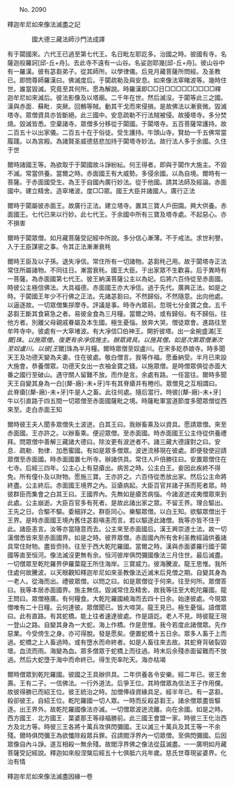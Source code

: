 ﻿　　No. 2090

釋迦牟尼如來像法滅盡之記

　　　　國大德三藏法師沙門法成譯


有于闐國來。六代王已過至第七代王。名日毗左耶訖多。治國之時。彼國有寺。名薩迦般羅訶[邱-丘+舟]。去此寺不遠有一山谷。名娑迦耶幾[邱-丘+舟]。彼山谷中有一羅漢。彼有苾芻弟子。從其師所。以學律儀。后見月藏菩薩所問經。及圣教已。即問尊師羅漢曰。佛滅度后。于闐疏勒及與安息。如來像法窣睹波等。幾時住世。誰當毀滅。究竟至其何所。愿為解說。時羅漢即□□日□□□□□□□□□釋迦牟尼如來滅后。彼法影像及以塔廟。二千年在世。然后滅沒。于闐等此三之國。漢與赤面．蘇毗．突厥。回鶻等賊。動其干戈而來侵損。是故佛法以漸衰微。毀滅塔寺。眾僧資具亦皆斷絕。此三國中。安息疏勒不行法賊被侵。故擾塔寺。多分焚燒。毀滅皆悉。空棄諸寺。眾僧多分移從于闐國。于闐塔寺。五百菩薩常護持。故二百五十以出家儀。二百五十在于俗徒。受生護持。牛頭山寺。賢劫一千五佛常當履踐。以為宮殿。為諸賢圣威德慈悲加持于闐塔寺妙法。故行法人多于余國。久住于世

爾時諸國王等。為欲取于于闐國故斗諍紛紜。何王得者。即與于闐作大施主。不毀不滅。常當供養。當爾之時。赤面國王有大威勢。多侵余國。以為自境。爾時有一菩薩。于赤面國受生。為王于自國內廣行妙法。從于他國。請其法師及經論。赤面國中。建立精舍。造窣堵波。度□□眾。國王大臣并諸國人。廣行正法

爾時于闐屬彼赤面王。故廣行正法。建立塔寺。置其三寶人戶田園。興大供養。赤面國王。七代已來以行妙。此七代王。于余國中所有三寶及塔寺處。不起惡心。亦不損害

爾時于闐眾僧。如月藏菩薩受記經中所說。多分信心漸薄。不于戒法。求世利譽。入于王臣謀密之事。令其正法漸漸衰秏

爾時王臣及以子孫。退失凈信。常住所有一切諸物。苾芻秏己用。故于闐塔寺正法常住所屬諸物。不同往日。漸當衰秏。國王大臣。于出家眾不生歡喜。后于異時有一菩薩。為赤面國第七代王。彼王納漢菩薩公主以為妃。后將六百侍從至赤面國。時彼公主極信佛法。大具福德。赤面國王亦大凈信。過于先代。廣興正法。如是之時。于闐國王年少不行佛之正法。先諸苾芻曰。不然歸俗。不然隨意。出向他處。以逼逐故。一切眾僧集拶摩寺。評議是事。時寺內眾前。忽現七分金寶之食。五千苾芻王斷其食窘急之者。易彼金食為三月糧。當爾之時。或有歸俗。有不歸俗。往他方者。別離父母親戚眷屬及本生國。極生憂惱。放奔大哭。僧徒眾會。進路往至牟吽寺中。彼處有一大窣堵波。有大凈信□伯神王。開折彼塔。出一金捥盛滿[王*爾]珠。以施眾僧。復更有余凈信施主。辦眾資具。以施其僧。如是次第眾僧漸次至奴盧川。以彼[王*爾]珠為半月糧。爾時眾僧至奴盧川。在宋多紇恭娘寺。時多聞天王及功德天變為夫妻。住在彼處。敬白僧言。我等作福。愿垂納受。半月已來設大施會。恭養僧眾。功德天女出一衣袖金寶之錢。以施眾僧。是時僧眾俱從赤面大番之國行至破山。遇守關人留難不放。而作是言。余處有路。一任當往。爾時多聞天王自變其身為一白[(犛-廠)-未+牙]牛有其脊瘡并有棬纼。眾僧見之互相謂曰。此脊瘡[(犛-廠)-未+牙]牛是人之畜。此往何處。隨后當行。時彼[(犛-廠)-未+牙]牛以引直路于四五間一切眾僧至赤面國薩毗之境。時薩毗軍當道節度多聞眾僧從西來至。走白赤面王知

爾時彼王夫人聞多眾僧失土波迸。白其王曰。我辦畜乘及以資具。愿請眾僧。來至赤面國。王亦許之。以辦畜乘。便迎眾僧。至赤面國。時赤面國王公主侍從供養禮拜。問眾僧中善解三藏諸大德曰。除汝更有波迸者不。諸三藏大德謹對之曰。安息．疏勒．勃律．加悉蜜國。有如是眾多僧眾。波迸流移現在彼處。即便發使迎請眾僧至赤面國。時赤面國置七所寺。辦諸供具。常住人戶倍勝往曰。安置眾僧住在七寺。后經三四年。公主心上有惡瘡出。病苦之時。公主白王。妾因此疾終不得免。所有僮仆及以財物。愿施三寶。王亦許之。六百侍從悉放出家。然后公主命將終盡。公主終后。赤面國王境界之內。豆瘡病起。大臣百官并諸子孫而死者眾。時彼群臣而集會之白其王曰。王國界內。先無如是瘡苦病惱。今諸波迸戎夷僧眾來到此處。公主崩逝。大臣百官多有死者。是故此諸出家之眾。不留王界。理合驅出。王先之日。合驅不驅。委細詳之。群臣同心。樂驅眾僧。以白王知。欲驅眾僧出于王界。是時赤面國王境內舊住苾芻嗔恚而言。若以驅逐此諸僧。我等亦皆不住于此。諸臣恚言。汝等亦當隨意而去。公主來至赤面國后。漢王興崇道士法。故一切漢僧悉皆來至赤面國界。如是之時。彼界眾僧。赤面國內所有舍利圣教經論供養諸具常住財物。盡皆赍持。往至于西大乾陀羅國。當爾之時。漢與赤面婆羅行國于闐國等直至恒河。像法滅沒更無有余。恒河彼岸俱閃彌國像法三月住世。最后滅盡。一切僧眾至乾陀羅界伊羅葉龍王所住海岸。三寶威力。彼海騰波。龍王思惟。我所住處何故騰波。以天眼觀知釋迦牟尼如來圣教像法近滅末后見僧之期。自變其身為一老人。從海而出。禮彼眾僧。以問之曰。如是眾僧從于何來。往至何所。眾僧答曰。我等本居赤面國界。施主無信。毀滅常住及精舍。故我等往至大乾陀羅國。龍王問曰。眾僧極廣。有何糧食。大乾陀羅國繞海而去四十日余。始達彼處。今現眾僧唯有二十日糧。云何達彼。眾僧聞已。皆大啼哭。龍王見已。極生憂惱。語僧眾曰。此有直路。有其蛇橋。能上往者速達彼處。作是語訖。老人不見。時彼龍王現一登山之路。自變其身為一大蛇。海上作橋。作是思惟。我今若度此諸僧眾。先作惡業。今受傍生之身。亦可得脫。發是愿矣。便置蛇橋十五日余。眾多人畜于上而過。蛇橋之上人畜過時。或有墮水而命終者。如是人畜往來去故。其蛇脊背破裂毀壞。血流而雨。海變為血。眾多僧眾于蛇橋上而往過。時末后余殘赤面留難而不放過。然后大蛇墮于海中而命終已。得生兜率陀天。海亦枯竭

爾時僧眾到乾陀羅國。彼國之王具辦供具。二年供養各令安樂。經二年已。彼王舍壽。王有二子。一信佛法。一行外道法。后爭王位。其時僧眾為信法王子作用儻。故彼得勝已而紹王位。彼王統治之時。加僧俸祿資緣具足。經半年已。有一苾芻。殺卻彼王。自紹王位。乾陀羅國一切人眾。一時而反殺苾芻王。諸余僧眾盡皆驅逐。出王界外。故乾陀羅國像法亦滅。一切僧眾波迸流離。向在余國。如是之時。西方國王．北方國王．葉婆那王等祿福勝前。此三國王會盟一家。時彼三王化治西方及北方等。時彼三王各將十萬兵攻俱閃彌國。王以滅三十萬兵及其王等一不余殘。爾時俱閃彌王為欲懺除殺眾兵罪。召請閻浮界內一切眾僧。至俱閃彌國。后因眾像自內斗諍。遂互相殺一無余殘。故閻浮界佛之像法從茲滅盡。一一廣明如月藏菩薩受記經說。釋迦如來般涅槃后經五十七俱胝六兆年歲。慈氏世尊現娑婆界。化治有情

釋迦牟尼如來像法滅盡因緣一卷
